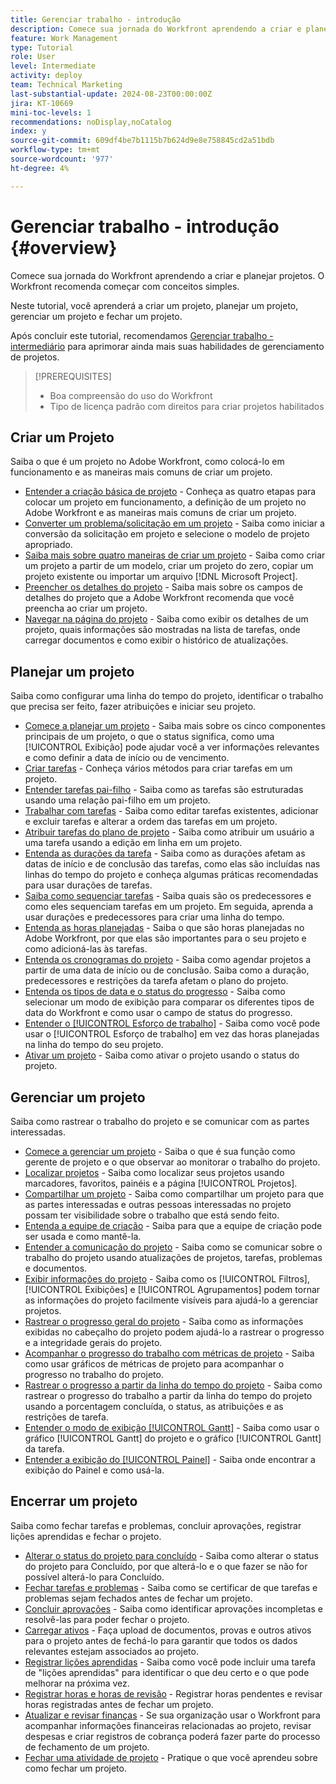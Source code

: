 ```yaml
---
title: Gerenciar trabalho - introdução
description: Comece sua jornada do Workfront aprendendo a criar e planejar projetos. O Workfront recomenda começar com conceitos simples.
feature: Work Management
type: Tutorial
role: User
level: Intermediate
activity: deploy
team: Technical Marketing
last-substantial-update: 2024-08-23T00:00:00Z
jira: KT-10669
mini-toc-levels: 1
recommendations: noDisplay,noCatalog
index: y
source-git-commit: 609df4be7b1115b7b624d9e8e758845cd2a51bdb
workflow-type: tm+mt
source-wordcount: '977'
ht-degree: 4%

---
```



# Gerenciar trabalho - introdução {#overview}

Comece sua jornada do Workfront aprendendo a criar e planejar projetos. O Workfront recomenda começar com conceitos simples.

Neste tutorial, você aprenderá a criar um projeto, planejar um projeto, gerenciar um projeto e fechar um projeto.

Após concluir este tutorial, recomendamos [Gerenciar trabalho - intermediário](https://experienceleague.adobe.com/docs/workfront-learn/manage-work-intermediate/overview.html) para aprimorar ainda mais suas habilidades de gerenciamento de projetos.

>[!PREREQUISITES]
>
>* Boa compreensão do uso do Workfront
>* Tipo de licença padrão com direitos para criar projetos habilitados

## Criar um Projeto

Saiba o que é um projeto no Adobe Workfront, como colocá-lo em funcionamento e as maneiras mais comuns de criar um projeto.

* [Entender a criação básica de projeto](understand-basic-project-creation.md) - Conheça as quatro etapas para colocar um projeto em funcionamento, a definição de um projeto no Adobe Workfront e as maneiras mais comuns de criar um projeto.
* [Converter um problema/solicitação em um projeto](create-a-project-from-a-request.md) - Saiba como iniciar a conversão da solicitação em projeto e selecione o modelo de projeto apropriado.
* [Saiba mais sobre quatro maneiras de criar um projeto](understand-other-ways-to-create-projects.md) - Saiba como criar um projeto a partir de um modelo, criar um projeto do zero, copiar um projeto existente ou importar um arquivo [!DNL Microsoft Project].
* [Preencher os detalhes do projeto](fill-in-the-project-details.md) - Saiba mais sobre os campos de detalhes do projeto que a Adobe Workfront recomenda que você preencha ao criar um projeto.
* [Navegar na página do projeto](navigate-the-project-page.md) - Saiba como exibir os detalhes de um projeto, quais informações são mostradas na lista de tarefas, onde carregar documentos e como exibir o histórico de atualizações.

## Planejar um projeto

Saiba como configurar uma linha do tempo do projeto, identificar o trabalho que precisa ser feito, fazer atribuições e iniciar seu projeto.

* [Comece a planejar um projeto](getting-started-plan-a-project.md) - Saiba mais sobre os cinco componentes principais de um projeto, o que o status significa, como uma [!UICONTROL Exibição] pode ajudar você a ver informações relevantes e como definir a data de início ou de vencimento.
* [Criar tarefas](how-to-create-tasks.md) - Conheça vários métodos para criar tarefas em um projeto.
* [Entender tarefas pai-filho](understand-parent-child-tasks.md) - Saiba como as tarefas são estruturadas usando uma relação pai-filho em um projeto.
* [Trabalhar com tarefas](work-with-tasks.md) - Saiba como editar tarefas existentes, adicionar e excluir tarefas e alterar a ordem das tarefas em um projeto.
* [Atribuir tarefas do plano de projeto](assign-tasks-from-the-project-plan.md) - Saiba como atribuir um usuário a uma tarefa usando a edição em linha em um projeto.
* [Entenda as durações da tarefa](understand-task-durations.md) - Saiba como as durações afetam as datas de início e de conclusão das tarefas, como elas são incluídas nas linhas do tempo do projeto e conheça algumas práticas recomendadas para usar durações de tarefas.
* [Saiba como sequenciar tarefas](learn-to-sequence-tasks.md) - Saiba quais são os predecessores e como eles sequenciam tarefas em um projeto. Em seguida, aprenda a usar durações e predecessores para criar uma linha do tempo.
* [Entenda as horas planejadas](understand-planned-hours.md) - Saiba o que são horas planejadas no Adobe Workfront, por que elas são importantes para o seu projeto e como adicioná-las às tarefas.
* [Entenda os cronogramas do projeto](understand-project-timelines.md) - Saiba como agendar projetos a partir de uma data de início ou de conclusão. Saiba como a duração, predecessores e restrições da tarefa afetam o plano do projeto.
* [Entenda os tipos de data e o status do progresso](understand-task-dates-and-progress-status.md) - Saiba como selecionar um modo de exibição para comparar os diferentes tipos de data do Workfront e como usar o campo de status do progresso.
* [Entender o [!UICONTROL Esforço de trabalho]](understand-work-effort.md) - Saiba como você pode usar o [!UICONTROL Esforço de trabalho] em vez das horas planejadas na linha do tempo do seu projeto.
* [Ativar um projeto](take-a-project-live.md) - Saiba como ativar o projeto usando o status do projeto.

## Gerenciar um projeto

Saiba como rastrear o trabalho do projeto e se comunicar com as partes interessadas.

* [Comece a gerenciar um projeto](getting-started-manage-a-project.md) - Saiba o que é sua função como gerente de projeto e o que observar ao monitorar o trabalho do projeto.
* [Localizar projetos](find-projects.md) - Saiba como localizar seus projetos usando marcadores, favoritos, painéis e a página [!UICONTROL Projetos].
* [Compartilhar um projeto](share-a-project.md) - Saiba como compartilhar um projeto para que as partes interessadas e outras pessoas interessadas no projeto possam ter visibilidade sobre o trabalho que está sendo feito.
* [Entenda a equipe de criação](understand-the-project-team.md) - Saiba para que a equipe de criação pode ser usada e como mantê-la.
* [Entender a comunicação do projeto](understand-project-communication.md) - Saiba como se comunicar sobre o trabalho do projeto usando atualizações de projetos, tarefas, problemas e documentos.
* [Exibir informações do projeto](view-project-information.md) - Saiba como os [!UICONTROL Filtros], [!UICONTROL Exibições] e [!UICONTROL Agrupamentos] podem tornar as informações do projeto facilmente visíveis para ajudá-lo a gerenciar projetos.
* [Rastrear o progresso geral do projeto](track-overall-project-progress.md) - Saiba como as informações exibidas no cabeçalho do projeto podem ajudá-lo a rastrear o progresso e a integridade gerais do projeto.
* [Acompanhar o progresso do trabalho com métricas de projeto](track-work-progress-with-project-metrics.md) - Saiba como usar gráficos de métricas de projeto para acompanhar o progresso no trabalho do projeto.
* [Rastrear o progresso a partir da linha do tempo do projeto](track-work-progress-from-the-project-timeline.md) - Saiba como rastrear o progresso do trabalho a partir da linha do tempo do projeto usando a porcentagem concluída, o status, as atribuições e as restrições de tarefa.
* [Entender o modo de exibição [!UICONTROL Gantt]](understand-the-gantt-view.md) - Saiba como usar o gráfico [!UICONTROL Gantt] do projeto e o gráfico [!UICONTROL Gantt] da tarefa.
* [Entender a exibição do [!UICONTROL Painel]](understand-the-board-view.md) - Saiba onde encontrar a exibição do Painel e como usá-la.

## Encerrar um projeto

Saiba como fechar tarefas e problemas, concluir aprovações, registrar lições aprendidas e fechar o projeto.

* [Alterar o status do projeto para concluído](change-the-project-status.md) - Saiba como alterar o status do projeto para Concluído, por que alterá-lo e o que fazer se não for possível alterá-lo para Concluído.
* [Fechar tarefas e problemas](close-tasks-and-issues.md) - Saiba como se certificar de que tarefas e problemas sejam fechados antes de fechar um projeto.
* [Concluir aprovações](complete-approvals.md) - Saiba como identificar aprovações incompletas e resolvê-las para poder fechar o projeto.
* [Carregar ativos](upload-assets.md) - Faça upload de documentos, provas e outros ativos para o projeto antes de fechá-lo para garantir que todos os dados relevantes estejam associados ao projeto.
* [Registrar lições aprendidas](lessons-learned-from-closing-a-project.md) - Saiba como você pode incluir uma tarefa de &quot;lições aprendidas&quot; para identificar o que deu certo e o que pode melhorar na próxima vez.
* [Registrar horas e horas de revisão](log-and-review-hours.md) - Registrar horas pendentes e revisar horas registradas antes de fechar um projeto.
* [Atualizar e revisar finanças](update-and-review-finances.md) - Se sua organização usar o Workfront para acompanhar informações financeiras relacionadas ao projeto, revisar despesas e criar registros de cobrança poderá fazer parte do processo de fechamento de um projeto.
* [Fechar uma atividade de projeto](close-a-project-activity.md) - Pratique o que você aprendeu sobre como fechar um projeto.
